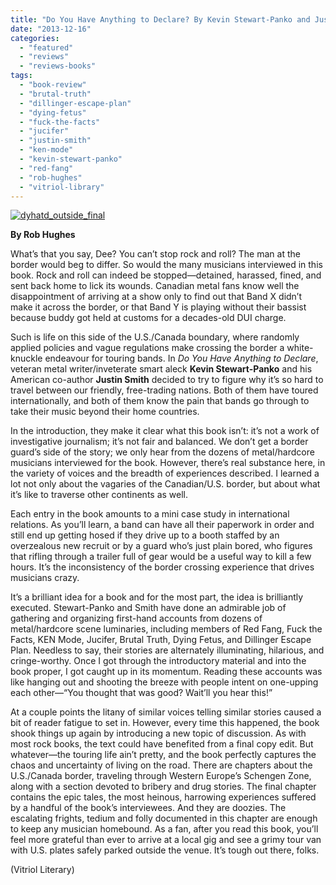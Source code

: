 ```yaml
---
title: "Do You Have Anything to Declare? By Kevin Stewart-Panko and Justin Smith"
date: "2013-12-16"
categories: 
  - "featured"
  - "reviews"
  - "reviews-books"
tags: 
  - "book-review"
  - "brutal-truth"
  - "dillinger-escape-plan"
  - "dying-fetus"
  - "fuck-the-facts"
  - "jucifer"
  - "justin-smith"
  - "ken-mode"
  - "kevin-stewart-panko"
  - "red-fang"
  - "rob-hughes"
  - "vitriol-library"
---
```


[![dyhatd_outside_final](http://www.hellbound.ca/wp-content/uploads/2013/12/dyhatd_outside_final-590x443.jpg)](http://www.hellbound.ca/wp-content/uploads/2013/12/dyhatd_outside_final.jpg)

**By Rob Hughes**

What’s that you say, Dee? You can’t stop rock and roll? The man at the border would beg to differ. So would the many musicians interviewed in this book. Rock and roll can indeed be stopped—detained, harassed, fined, and sent back home to lick its wounds. Canadian metal fans know well the disappointment of arriving at a show only to find out that Band X didn’t make it across the border, or that Band Y is playing without their bassist because buddy got held at customs for a decades-old DUI charge.

Such is life on this side of the U.S./Canada boundary, where randomly applied policies and vague regulations make crossing the border a white-knuckle endeavour for touring bands. In _Do You Have Anything to Declare_, veteran metal writer/inveterate smart aleck **Kevin Stewart-Panko** and his American co-author **Justin Smith** decided to try to figure why it’s so hard to travel between our friendly, free-trading nations. Both of them have toured internationally, and both of them know the pain that bands go through to take their music beyond their home countries.

In the introduction, they make it clear what this book isn’t: it’s not a work of investigative journalism; it’s not fair and balanced. We don’t get a border guard’s side of the story; we only hear from the dozens of metal/hardcore musicians interviewed for the book. However, there’s real substance here, in the variety of voices and the breadth of experiences described. I learned a lot not only about the vagaries of the Canadian/U.S. border, but about what it’s like to traverse other continents as well.

Each entry in the book amounts to a mini case study in international relations. As you’ll learn, a band can have all their paperwork in order and still end up getting hosed if they drive up to a booth staffed by an overzealous new recruit or by a guard who’s just plain bored, who figures that rifling through a trailer full of gear would be a useful way to kill a few hours. It’s the inconsistency of the border crossing experience that drives musicians crazy.

It’s a brilliant idea for a book and for the most part, the idea is brilliantly executed. Stewart-Panko and Smith have done an admirable job of gathering and organizing first-hand accounts from dozens of metal/hardcore scene luminaries, including members of Red Fang, Fuck the Facts, KEN Mode, Jucifer, Brutal Truth, Dying Fetus, and Dillinger Escape Plan. Needless to say, their stories are alternately illuminating, hilarious, and cringe-worthy. Once I got through the introductory material and into the book proper, I got caught up in its momentum. Reading these accounts was like hanging out and shooting the breeze with people intent on one-upping each other—“You thought that was good? Wait’ll you hear this!”

At a couple points the litany of similar voices telling similar stories caused a bit of reader fatigue to set in. However, every time this happened, the book shook things up again by introducing a new topic of discussion. As with most rock books, the text could have benefited from a final copy edit. But whatever—the touring life ain’t pretty, and the book perfectly captures the chaos and uncertainty of living on the road. There are chapters about the U.S./Canada border, traveling through Western Europe’s Schengen Zone, along with a section devoted to bribery and drug stories. The final chapter contains the epic tales, the most heinous, harrowing experiences suffered by a handful of the book’s interviewees. And they are doozies. The escalating frights, tedium and folly documented in this chapter are enough to keep any musician homebound. As a fan, after you read this book, you’ll feel more grateful than ever to arrive at a local gig and see a grimy tour van with U.S. plates safely parked outside the venue. It’s tough out there, folks.

(Vitriol Literary)
